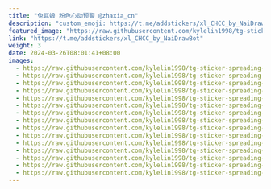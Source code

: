 ```yaml
---
title: "兔耳娘 粉色心动预警 @zhaxia_cn"
description: "custom_emoji: https://t.me/addstickers/xl_CHCC_by_NaiDrawBot"
featured_image: "https://raw.githubusercontent.com/kylelin1998/tg-sticker-spreading-worldwide-images/main/img/520290f5-b029-4848-8e5e-0e5b450f4baa.jpg"
link: "https://t.me/addstickers/xl_CHCC_by_NaiDrawBot"
weight: 3
date: 2024-03-26T08:01:41+08:00
images:
  - https://raw.githubusercontent.com/kylelin1998/tg-sticker-spreading-worldwide-images/main/img/520290f5-b029-4848-8e5e-0e5b450f4baa.jpg
  - https://raw.githubusercontent.com/kylelin1998/tg-sticker-spreading-worldwide-images/main/img/4817a313-21d3-4e9f-a323-fae8a39062c3.jpg
  - https://raw.githubusercontent.com/kylelin1998/tg-sticker-spreading-worldwide-images/main/img/697075a2-d786-4881-af91-7ca3254fb8c6.jpg
  - https://raw.githubusercontent.com/kylelin1998/tg-sticker-spreading-worldwide-images/main/img/9546fe2d-b72d-4f96-994d-94750fb5b67c.jpg
  - https://raw.githubusercontent.com/kylelin1998/tg-sticker-spreading-worldwide-images/main/img/e80c5b80-d5de-49de-b77b-2a0634d9592f.jpg
  - https://raw.githubusercontent.com/kylelin1998/tg-sticker-spreading-worldwide-images/main/img/79543f81-74f5-4922-ab1b-724cf58000bc.jpg
  - https://raw.githubusercontent.com/kylelin1998/tg-sticker-spreading-worldwide-images/main/img/e9c83dfb-6384-45d0-b110-861772dd9cbe.jpg
  - https://raw.githubusercontent.com/kylelin1998/tg-sticker-spreading-worldwide-images/main/img/bb94108a-dc93-441c-8e4f-dfe01b17f887.jpg
  - https://raw.githubusercontent.com/kylelin1998/tg-sticker-spreading-worldwide-images/main/img/6e45b20d-11d0-4667-af39-5df5767043a4.jpg
  - https://raw.githubusercontent.com/kylelin1998/tg-sticker-spreading-worldwide-images/main/img/c77a8c27-e0b6-4408-8c4b-ade17ccb6117.jpg
  - https://raw.githubusercontent.com/kylelin1998/tg-sticker-spreading-worldwide-images/main/img/d116e505-fc72-487e-b47a-c827f197e3a1.jpg
  - https://raw.githubusercontent.com/kylelin1998/tg-sticker-spreading-worldwide-images/main/img/b00776d0-ced2-461d-a94b-a922651de283.jpg
  - https://raw.githubusercontent.com/kylelin1998/tg-sticker-spreading-worldwide-images/main/img/a4ee44f8-6e69-48f5-ad52-1fabe1c7ea9e.jpg
  - https://raw.githubusercontent.com/kylelin1998/tg-sticker-spreading-worldwide-images/main/img/9034ed6c-c63b-44b0-859a-83fefec848e9.jpg
  - https://raw.githubusercontent.com/kylelin1998/tg-sticker-spreading-worldwide-images/main/img/3047f7fb-42e6-4d33-9e38-5e3e85c8f1f4.jpg
---
```

